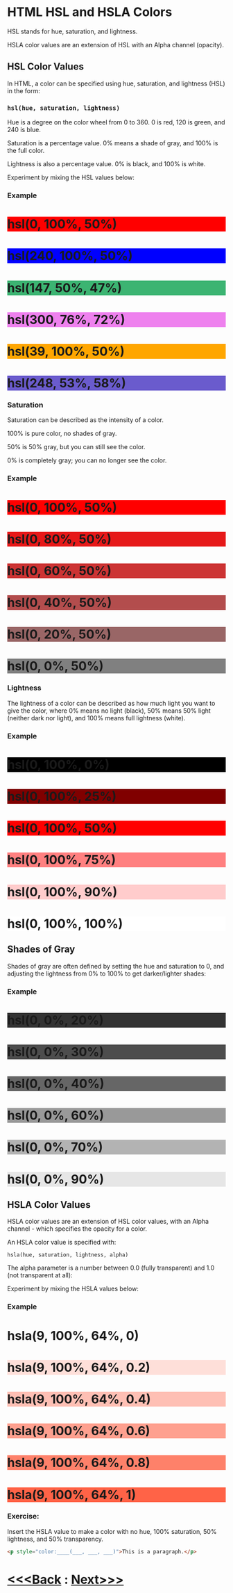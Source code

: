 # HTML HSL and HSLA Colors
HSL stands for hue, saturation, and lightness.

HSLA color values are an extension of HSL with an Alpha channel (opacity).

## HSL Color Values
In HTML, a color can be specified using hue, saturation, and lightness (HSL) in the form:

### `hsl(hue, saturation, lightness)`

Hue is a degree on the color wheel from 0 to 360. 0 is red, 120 is green, and 240 is blue.

Saturation is a percentage value. 0% means a shade of gray, and 100% is the full color.

Lightness is also a percentage value. 0% is black, and 100% is white.

Experiment by mixing the HSL values below:


### Example

<h1 style="background-color:hsl(0, 100%, 50%);">hsl(0, 100%, 50%)</h1>
<h1 style="background-color:hsl(240, 100%, 50%);">hsl(240, 100%, 50%)</h1>
<h1 style="background-color:hsl(147, 50%, 47%);">hsl(147, 50%, 47%)</h1>
<h1 style="background-color:hsl(300, 76%, 72%);">hsl(300, 76%, 72%)</h1>
<h1 style="background-color:hsl(39, 100%, 50%);">hsl(39, 100%, 50%)</h1>
<h1 style="background-color:hsl(248, 53%, 58%);">hsl(248, 53%, 58%)</h1>

### Saturation
Saturation can be described as the intensity of a color.

100% is pure color, no shades of gray.

50% is 50% gray, but you can still see the color.

0% is completely gray; you can no longer see the color.

### Example
<h1 style="background-color:hsl(0, 100%, 50%);">hsl(0, 100%, 50%)</h1>
<h1 style="background-color:hsl(0, 80%, 50%);">hsl(0, 80%, 50%)</h1>
<h1 style="background-color:hsl(0, 60%, 50%);">hsl(0, 60%, 50%)</h1>
<h1 style="background-color:hsl(0, 40%, 50%);">hsl(0, 40%, 50%)</h1>
<h1 style="background-color:hsl(0, 20%, 50%);">hsl(0, 20%, 50%)</h1>
<h1 style="background-color:hsl(0, 0%, 50%);">hsl(0, 0%, 50%)</h1>

### Lightness
The lightness of a color can be described as how much light you want to give the color, where 0% means no light (black), 50% means 50% light (neither dark nor light), and 100% means full lightness (white).

### Example

<h1 style="background-color:hsl(0, 100%, 0%);">hsl(0, 100%, 0%)</h1>
<h1 style="background-color:hsl(0, 100%, 25%);">hsl(0, 100%, 25%)</h1>
<h1 style="background-color:hsl(0, 100%, 50%);">hsl(0, 100%, 50%)</h1>
<h1 style="background-color:hsl(0, 100%, 75%);">hsl(0, 100%, 75%)</h1>
<h1 style="background-color:hsl(0, 100%, 90%);">hsl(0, 100%, 90%)</h1>
<h1 style="background-color:hsl(0, 100%, 100%);">hsl(0, 100%, 100%)</h1>

## Shades of Gray
Shades of gray are often defined by setting the hue and saturation to 0, and adjusting the lightness from 0% to 100% to get darker/lighter shades:

### Example
<h1 style="background-color:hsl(0, 0%, 20%);">hsl(0, 0%, 20%)</h1>
<h1 style="background-color:hsl(0, 0%, 30%);">hsl(0, 0%, 30%)</h1>
<h1 style="background-color:hsl(0, 0%, 40%);">hsl(0, 0%, 40%)</h1>
<h1 style="background-color:hsl(0, 0%, 60%);">hsl(0, 0%, 60%)</h1>
<h1 style="background-color:hsl(0, 0%, 70%);">hsl(0, 0%, 70%)</h1>
<h1 style="background-color:hsl(0, 0%, 90%);">hsl(0, 0%, 90%)</h1>

## HSLA Color Values
HSLA color values are an extension of HSL color values, with an Alpha channel - which specifies the opacity for a color.

An HSLA color value is specified with:

`hsla(hue, saturation, lightness, alpha)`

The alpha parameter is a number between 0.0 (fully transparent) and 1.0 (not transparent at all):

Experiment by mixing the HSLA values below:


### Example
<h1 style="background-color:hsla(9, 100%, 64%, 0);">hsla(9, 100%, 64%, 0)</h1>
<h1 style="background-color:hsla(9, 100%, 64%, 0.2);">hsla(9, 100%, 64%, 0.2)</h1>
<h1 style="background-color:hsla(9, 100%, 64%, 0.4);">hsla(9, 100%, 64%, 0.4)</h1>
<h1 style="background-color:hsla(9, 100%, 64%, 0.6);">hsla(9, 100%, 64%, 0.6)</h1>
<h1 style="background-color:hsla(9, 100%, 64%, 0.8);">hsla(9, 100%, 64%, 0.8)</h1>
<h1 style="background-color:hsla(9, 100%, 64%, 1);">hsla(9, 100%, 64%, 1)</h1>

### Exercise:
Insert the HSLA value to make a color with no hue, 100% saturation, 50% lightness, and 50% transparency.
```html
<p style="color:____(___, ___, ___)">This is a paragraph.</p>
```

# [<<<Back](./03_HEX_Colors.md) : [Next>>>](../10_How_to_add_CSS_&_JS/style_css.md)
